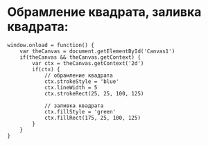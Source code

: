 # Обрамление квадрата, заливка квадрата:

    window.onload = function() {
        var theCanvas = document.getElementById('Canvas1')
        if(theCanvas && theCanvas.getContext) {
            var ctx = theCanvas.getContext('2d')
            if(ctx) {
                // обрамление квадрата
                ctx.strokeStyle = 'blue'
                ctx.lineWidth = 5
                ctx.strokeRect(25, 25, 100, 125)

                // заливка квадрата
                ctx.fillStyle = 'green'
                ctx.fillRect(175, 25, 100, 125)
            }
        }
    }
